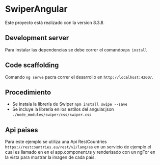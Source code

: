 # SwiperAngular

Este proyecto está realizado con la version 8.3.8.

## Development server

Para instalar las dependencias se debe correr el comando`npm install`

## Code scaffolding
Comando `ng serve` pacra correr el desarrollo en `http://localhost:4200/`. 

## Procedimiento

- Se instala la librería de Swiper `npm install swipe --save`
- Se incluye la librería en los estilos del angular.json `./node_modules/swiper/css/swiper.css`

## Api paises

Para este ejemplo se utiliza una Api RestCountries `https://restcountries.eu/rest/v2/lang/es` en un servicio de ejemplo
el cual es llamado en en el app.component.ts y renderisado con un ngFor en la vista para mostrar la imagen de cada pais.
